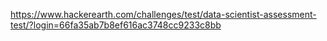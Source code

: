 https://www.hackerearth.com/challenges/test/data-scientist-assessment-test/?login=66fa35ab7b8ef616ac3748cc9233c8bb
